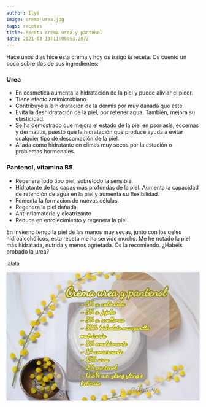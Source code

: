 ```yaml
---
author: Ilya
image: crema-urea.jpg
tags: recetas
title: Receta crema urea y pantenol
date: 2021-03-13T11:06:53.287Z
---
```

Hace unos días hice esta crema y hoy os traigo la receta. Os cuento un poco sobre dos de sus ingredientes:

### Urea

* En cosmética aumenta la hidratación de la piel y puede aliviar el picor.
* Tiene efecto antimicrobiano.
* Contribuye a la hidratación de la dermis por muy dañada que esté.
* Evita la deshidratación de la piel, por retener agua. También, mejora su elasticidad.
* Se ha demostrado que mejora el estado de la piel en psoriasis, eccemas y dermatitis, puesto que la hidratación que produce ayuda a evitar cualquier tipo de descamación de la piel.
* Aliada como hidratante en climas muy secos por la estación o problemas hormonales.

### Pantenol, vitamina B5

* Regenera todo tipo piel, sobretodo la sensible.
* Hidratante de las capas más profundas de la piel. Aumenta la capacidad de retención de agua en la piel y aumenta su flexibilidad.
* Fomenta la formación de nuevas células.
* Regenera la piel dañada.
* Antiinflamatorio y cicatrizante
* Reduce en enrojecimiento y regenera la piel.

En invierno tengo la piel de las manos muy secas, junto con los geles hidroalcohólicos, esta receta me ha servido mucho. Me he notado la piel más hidratada, nutrida y menos agrietada. Os la recomiendo.
¿Habéis probado la urea?

lalala

![Crema urea y pantenol](/assets/images/posts/crema-urea-receta.jpg)